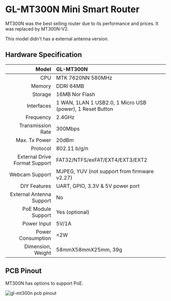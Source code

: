#  GL-MT300N Mini Smart Router



MT300N was the best selling router due to its performance and prices. It was replaced by MT300N-V2.

This model didn't has a external antenna version.



## Hardware Specification

|                         Model | GL-MT300N                                |
| ----------------------------: | :--------------------------------------- |
|                           CPU | MTK 7620NN 580MHz                        |
|                        Memory | DDRI 64MB                                |
|                       Storage | 16MB Nor Flash                           |
|                    Interfaces | 1 WAN, 1LAN 1 USB2.0, 1 Micro USB (power), 1 Reset Button |
|                     Frequency | 2.4GHz                                   |
|             Transmission Rate | 300Mbps                                  |
|                 Max. Tx Power | 20dBm                                    |
|                      Protocol | 802.11 b/g/n                             |
| External Drive Format Support | FAT32/NTFS/exFAT/EXT4/EXT3/EXT2          |
|                Webcam Support | MJPEG, YUV (not support from firmware v2.27) |
|                  DIY Features | UART, GPIO, 3.3V & 5V power port         |
|      External Antenna Support | No                                       |
|            PoE Module Support | Yes (optional)                           |
|                   Power Input | 5V/1A                                    |
|             Power Consumption | <2W                                      |
|             Dimension, Weight | 58mmX58mmX25mm, 39g                      |



## PCB Pinout

MT300N has options to support PoE.

![gl-mt300n pcb pinout](https://static.gl-inet.com/docs/en/2.x/hardware/mt300n/src/mt300n-pcb-marking.jpg) 

  

   







